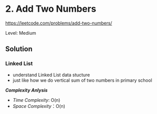 # 2. Add Two Numbers

https://leetcode.com/problems/add-two-numbers/

Level: Medium

## Solution

### Linked List
- understand Linked List data stucture
- just like how we do vertical sum of two numbers in primary school 

**_Complexity Anlysis_**

- _Time Complexity_: O(n)
- _Space Complexity_：O(n)
